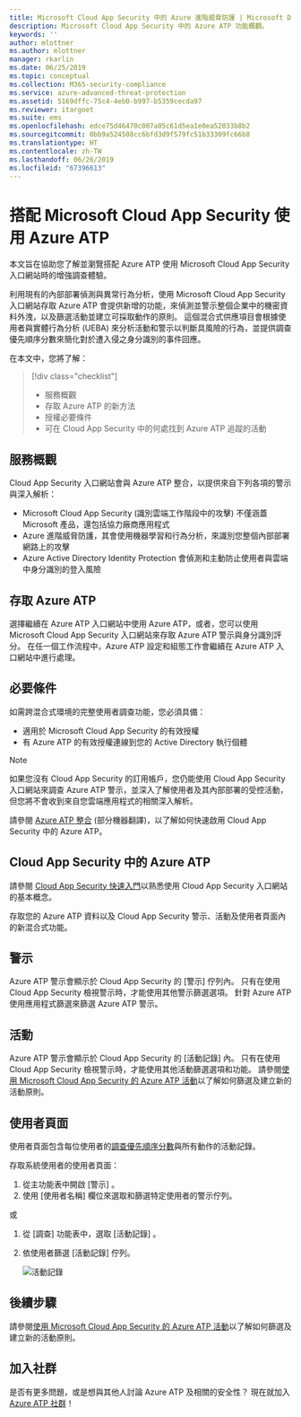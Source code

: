 ```yaml
---
title: Microsoft Cloud App Security 中的 Azure 進階威脅防護 | Microsoft Docs
description: Microsoft Cloud App Security 中的 Azure ATP 功能概觀。
keywords: ''
author: mlottner
ms.author: mlottner
manager: rkarlin
ms.date: 06/25/2019
ms.topic: conceptual
ms.collection: M365-security-compliance
ms.service: azure-advanced-threat-protection
ms.assetid: 5169dffc-75c4-4eb0-b997-b5359cecda97
ms.reviewer: itargoet
ms.suite: ems
ms.openlocfilehash: edce75d46470c007a05c61d5ea1e0ea52033b8b2
ms.sourcegitcommit: 0bb9a524508cc6bfd3d9f579fc51b33309fc66b8
ms.translationtype: HT
ms.contentlocale: zh-TW
ms.lasthandoff: 06/26/2019
ms.locfileid: "67396613"
---
```

# <a name="using-azure-atp-with-microsoft-cloud-app-security"></a>搭配 Microsoft Cloud App Security 使用 Azure ATP 


本文旨在協助您了解並瀏覽搭配 Azure ATP 使用 Microsoft Cloud App Security 入口網站時的增強調查體驗。 

利用現有的內部部署偵測與異常行為分析，使用 Microsoft Cloud App Security 入口網站存取 Azure ATP 會提供新增的功能，來偵測並警示整個企業中的機密資料外洩，以及篩選活動並建立可採取動作的原則。 這個混合式供應項目會根據使用者與實體行為分析 (UEBA) 來分析活動和警示以判斷具風險的行為，並提供調查優先順序分數來簡化對於遭入侵之身分識別的事件回應。 

在本文中，您將了解：

> [!div class="checklist"]
> * 服務概觀
> * 存取 Azure ATP 的新方法
> * 授權必要條件
> * 可在 Cloud App Security 中的何處找到 Azure ATP 追蹤的活動

## <a name="service-overview"></a>服務概觀

Cloud App Security 入口網站會與 Azure ATP 整合，以提供來自下列各項的警示與深入解析：
- Microsoft Cloud App Security (識別雲端工作階段中的攻擊) 不僅涵蓋 Microsoft 產品，還包括協力廠商應用程式
- Azure 進階威脅防護，其會使用機器學習和行為分析，來識別您整個內部部署網路上的攻擊
- Azure Active Directory Identity Protection 會偵測和主動防止使用者與雲端中身分識別的登入風險

## <a name="access-azure-atp"></a>存取 Azure ATP

選擇繼續在 Azure ATP 入口網站中使用 Azure ATP，或者，您可以使用 Microsoft Cloud App Security 入口網站來存取 Azure ATP 警示與身分識別評分。 在任一個工作流程中，Azure ATP 設定和組態工作會繼續在 Azure ATP 入口網站中進行處理。 

## <a name="prerequisites"></a>必要條件

如需跨混合式環境的完整使用者調查功能，您必須具備：
- 適用於 Microsoft Cloud App Security 的有效授權
- 有 Azure ATP 的有效授權連線到您的 Active Directory 執行個體
 
>[!NOTE]
>如果您沒有 Cloud App Security 的訂用帳戶，您仍能使用 Cloud App Security 入口網站來調查 Azure ATP 警示，並深入了解使用者及其內部部署的受控活動，但您將不會收到來自您雲端應用程式的相關深入解析。

請參閱 [Azure ATP 整合](https://docs.microsoft.com/cloud-app-security/aatp-integration) \(部分機器翻譯\)，以了解如何快速啟用 Cloud App Security 中的 Azure ATP。  
 
## <a name="azure-atp-in-cloud-app-security"></a>Cloud App Security 中的 Azure ATP 

請參閱 [Cloud App Security 快速入門](https://docs.microsoft.com/cloud-app-security/getting-started-with-cloud-app-security)以熟悉使用 Cloud App Security 入口網站的基本概念。 

存取您的 Azure ATP 資料以及 Cloud App Security 警示、活動及使用者頁面內的新混合式功能。 

## <a name="alerts"></a>警示

Azure ATP 警示會顯示於 Cloud App Security 的 [警示]  佇列內。 只有在使用 Cloud App Security 檢視警示時，才能使用其他警示篩選選項。 針對 Azure ATP 使用應用程式篩選來篩選 Azure ATP 警示。 


## <a name="activities"></a>活動

Azure ATP 警示會顯示於 Cloud App Security 的 [活動記錄]  內。 只有在使用 Cloud App Security 檢視警示時，才能使用其他活動篩選選項和功能。 請參閱[使用 Microsoft Cloud App Security 的 Azure ATP 活動](https://docs.microsoft.com/azure-advanced-threat-protection/atp-activities-filtering-mcas)以了解如何篩選及建立新的活動原則。  

## <a name="user-pages"></a>使用者頁面 

使用者頁面包含每位使用者的[調查優先順序分數](https://docs.microsoft.com/cloud-app-security/tutorial-ueba)與所有動作的活動記錄。 

存取系統使用者的使用者頁面：
1. 從主功能表中開啟 [警示]  。
1. 使用 [使用者名稱]  欄位來選取和篩選特定使用者的警示佇列。

 或

1. 從 [調查]  功能表中，選取 [活動記錄]  。 
1. 依使用者篩選 [活動記錄] 佇列。 

    ![活動記錄](media/atp-mcas-activity-filter.png)

## <a name="next-steps"></a>後續步驟

請參閱[使用 Microsoft Cloud App Security 的 Azure ATP 活動](https://docs.microsoft.com/azure-advanced-threat-protection/atp-activities-filtering-mcas)以了解如何篩選及建立新的活動原則。 
  
## <a name="join-the-community"></a>加入社群

是否有更多問題，或是想與其他人討論 Azure ATP 及相關的安全性？ 現在就加入 [Azure ATP 社群](https://techcommunity.microsoft.com/t5/Azure-Advanced-Threat-Protection/bd-p/AzureAdvancedThreatProtection)！





